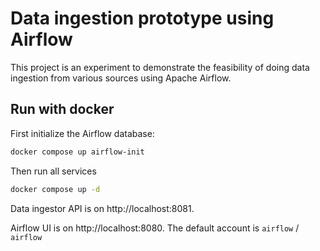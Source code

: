 # Data ingestion prototype using Airflow

This project is an experiment to demonstrate the feasibility of doing data ingestion from various sources using Apache
Airflow.

## Run with docker

First initialize the Airflow database:

```bash
docker compose up airflow-init
```

Then run all services

```bash
docker compose up -d
```

Data ingestor API is on http://localhost:8081.

Airflow UI is on http://localhost:8080.
The default account is `airflow` / `airflow`
